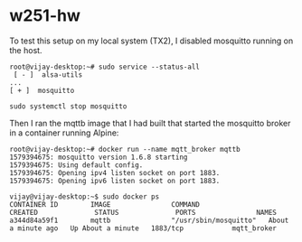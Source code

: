 # w251-hw

To test this setup on my local system (TX2), I disabled mosquitto running on the host.

```
root@vijay-desktop:~# sudo service --status-all
 [ - ]  alsa-utils
...
[ + ]  mosquitto
```
```
sudo systemctl stop mosquitto
```

Then I ran the mqttb image that I had built that started the mosquitto broker in a container running Alpine:

```
root@vijay-desktop:~# docker run --name mqtt_broker mqttb
1579394675: mosquitto version 1.6.8 starting
1579394675: Using default config.
1579394675: Opening ipv4 listen socket on port 1883.
1579394675: Opening ipv6 listen socket on port 1883.

vijay@vijay-desktop:~$ sudo docker ps
CONTAINER ID        IMAGE               COMMAND                 CREATED              STATUS              PORTS               NAMES
a344d84a59f1        mqttb               "/usr/sbin/mosquitto"   About a minute ago   Up About a minute   1883/tcp            mqtt_broker
```
